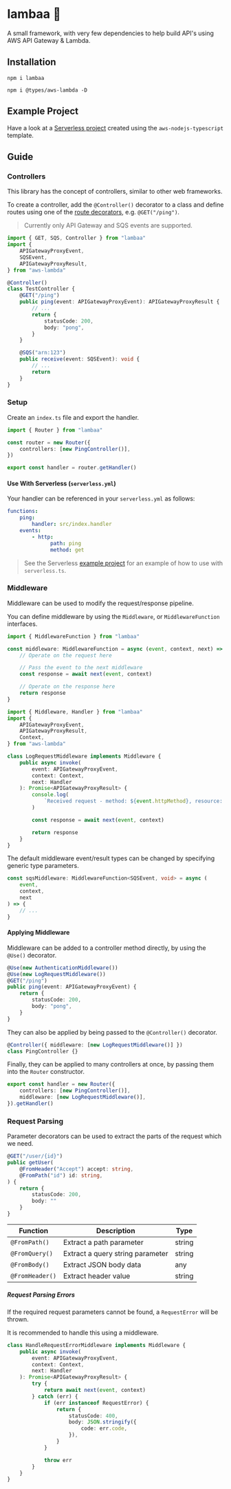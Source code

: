 # lambaa 🐑

A small framework, with very few dependencies to help build API's using AWS API Gateway & Lambda.

## Installation

```
npm i lambaa
```

```
npm i @types/aws-lambda -D
```

## Example Project

Have a look at a [Serverless project](examples/serverless) created using the `aws-nodejs-typescript` template.

## Guide

### Controllers

This library has the concept of controllers, similar to other web frameworks.

To create a controller, add the `@Controller()` decorator to a class and define routes using one of the [route decorators](src/decorators/Route.ts), e.g. `@GET("/ping")`.

> Currently only API Gateway and SQS events are supported.

```typescript
import { GET, SQS, Controller } from "lambaa"
import {
    APIGatewayProxyEvent,
    SQSEvent,
    APIGatewayProxyResult,
} from "aws-lambda"

@Controller()
class TestController {
    @GET("/ping")
    public ping(event: APIGatewayProxyEvent): APIGatewayProxyResult {
        // ...
        return {
            statusCode: 200,
            body: "pong",
        }
    }

    @SQS("arn:123")
    public receive(event: SQSEvent): void {
        // ...
        return
    }
}
```

### Setup

Create an `index.ts` file and export the handler.

```typescript
import { Router } from "lambaa"

const router = new Router({
    controllers: [new PingController()],
})

export const handler = router.getHandler()
```

#### Use With Serverless (`serverless.yml`)

Your handler can be referenced in your `serverless.yml` as follows:

```yml
functions:
    ping:
        handler: src/index.handler
    events:
        - http:
              path: ping
              method: get
```

> See the Serverless [example project](examples/serverless) for an example of how to use with `serverless.ts`.

### Middleware

Middleware can be used to modify the request/response pipeline.

You can define middleware by using the `Middleware`, or `MiddlewareFunction` interfaces.

```typescript
import { MiddlewareFunction } from "lambaa"

const middleware: MiddlewareFunction = async (event, context, next) => {
    // Operate on the request here

    // Pass the event to the next middleware
    const response = await next(event, context)

    // Operate on the response here
    return response
}
```

```typescript
import { Middleware, Handler } from "lambaa"
import {
    APIGatewayProxyEvent,
    APIGatewayProxyResult,
    Context,
} from "aws-lambda"

class LogRequestMiddleware implements Middleware {
    public async invoke(
        event: APIGatewayProxyEvent,
        context: Context,
        next: Handler
    ): Promise<APIGatewayProxyResult> {
        console.log(
            `Received request - method: ${event.httpMethod}, resource: ${event.resource}`
        )

        const response = await next(event, context)

        return response
    }
}
```

The default middleware event/result types can be changed by specifying generic type parameters.

```typescript
const sqsMiddleware: MiddlewareFunction<SQSEvent, void> = async (
    event,
    context,
    next
) => {
    // ...
}
```

#### Applying Middleware

Middleware can be added to a controller method directly, by using the `@Use()` decorator.

```typescript
@Use(new AuthenticationMiddleware())
@Use(new LogRequestMiddleware())
@GET("/ping")
public ping(event: APIGatewayProxyEvent) {
    return {
        statusCode: 200,
        body: "pong",
    }
}
```

They can also be applied by being passed to the `@Controller()` decorator.

```typescript
@Controller({ middleware: [new LogRequestMiddleware()] })
class PingController {}
```

Finally, they can be applied to many controllers at once, by passing them into the `Router` constructor.

```typescript
export const handler = new Router({
    controllers: [new PingController()],
    middleware: [new LogRequestMiddleware()],
}).getHandler()
```

### Request Parsing

Parameter decorators can be used to extract the parts of the request which we need.

```typescript
@GET("/user/{id}")
public getUser(
    @FromHeader("Accept") accept: string,
    @FromPath("id") id: string,
) {
    return {
        statusCode: 200,
        body: ""
    }
}
```

| Function        | Description                      | Type   |
| --------------- | -------------------------------- | ------ |
| `@FromPath()`   | Extract a path parameter         | string |
| `@FromQuery()`  | Extract a query string parameter | string |
| `@FromBody()`   | Extract JSON body data           | any    |
| `@FromHeader()` | Extract header value             | string |

##### Request Parsing Errors

If the required request parameters cannot be found, a `RequestError` will be thrown.

It is recommended to handle this using a middleware.

```typescript
class HandleRequestErrorMiddleware implements Middleware {
    public async invoke(
        event: APIGatewayProxyEvent,
        context: Context,
        next: Handler
    ): Promise<APIGatewayProxyResult> {
        try {
            return await next(event, context)
        } catch (err) {
            if (err instanceof RequestError) {
                return {
                    statusCode: 400,
                    body: JSON.stringify({
                        code: err.code,
                    }),
                }
            }

            throw err
        }
    }
}
```
